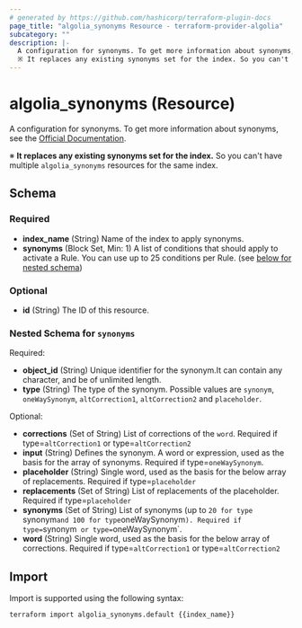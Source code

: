```yaml
---
# generated by https://github.com/hashicorp/terraform-plugin-docs
page_title: "algolia_synonyms Resource - terraform-provider-algolia"
subcategory: ""
description: |-
  A configuration for synonyms. To get more information about synonyms, see the Official Documentation https://www.algolia.com/doc/guides/managing-results/optimize-search-results/adding-synonyms/.
  ※ It replaces any existing synonyms set for the index. So you can't have multiple algolia_synonyms resources for the same index.
---
```


# algolia_synonyms (Resource)

A configuration for synonyms. To get more information about synonyms, see the [Official Documentation](https://www.algolia.com/doc/guides/managing-results/optimize-search-results/adding-synonyms/).

※ **It replaces any existing synonyms set for the index.** So you can't have multiple `algolia_synonyms` resources for the same index.



<!-- schema generated by tfplugindocs -->
## Schema

### Required

- **index_name** (String) Name of the index to apply synonyms.
- **synonyms** (Block Set, Min: 1) A list of conditions that should apply to activate a Rule. You can use up to 25 conditions per Rule. (see [below for nested schema](#nestedblock--synonyms))

### Optional

- **id** (String) The ID of this resource.

<a id="nestedblock--synonyms"></a>
### Nested Schema for `synonyms`

Required:

- **object_id** (String) Unique identifier for the synonym.It can contain any character, and be of unlimited length.
- **type** (String) The type of the synonym. Possible values are `synonym`, `oneWaySynonym`, `altCorrection1`, `altCorrection2` and `placeholder`.

Optional:

- **corrections** (Set of String) List of corrections of the `word`. Required if type=`altCorrection1` or type=`altCorrection2`
- **input** (String) Defines the synonym. A word or expression, used as the basis for the array of synonyms. Required if type=`oneWaySynonym`.
- **placeholder** (String) Single word, used as the basis for the below array of replacements.  Required if type=`placeholder`
- **replacements** (Set of String) List of replacements of the placeholder. Required if type=`placeholder`
- **synonyms** (Set of String) List of synonyms (up to `20 for type `synonym` and 100 for type `oneWaySynonym`). Required if type=`synonym` or type=`oneWaySynonym`.
- **word** (String) Single word, used as the basis for the below array of corrections. Required if type=`altCorrection1` or type=`altCorrection2`

## Import

Import is supported using the following syntax:

```shell
terraform import algolia_synonyms.default {{index_name}}
```
